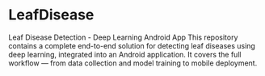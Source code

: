 # LeafDisease
Leaf Disease Detection - Deep Learning Android App  This repository contains a complete end-to-end solution for detecting leaf diseases using deep learning, integrated into an Android application. It covers the full workflow — from data collection and model training to mobile deployment.
